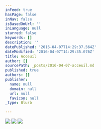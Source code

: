 ```yaml
---
inFeed: true
hasPage: false
inNav: false
isBasedOnUrl: ''
inLanguage: null
starred: false
keywords: []
description: ''
datePublished: '2016-04-07T14:29:37.564Z'
dateModified: '2016-04-07T14:29:35.076Z'
title: Acceuil
author: []
sourcePath: _posts/2016-04-07-acceuil.md
published: true
authors: []
publisher:
  name: null
  domain: null
  url: null
  favicon: null
_type: Blurb

---
```

![](https://the-grid-user-content.s3-us-west-2.amazonaws.com/ce565a70-079b-4c11-a3d1-3e3b3e1588d3.jpg)
![](https://the-grid-user-content.s3-us-west-2.amazonaws.com/81d91dab-6e18-4a0b-afc1-57a2a8b1e329.jpg)
![](https://the-grid-user-content.s3-us-west-2.amazonaws.com/b50eb891-9a6c-4a86-8711-80209a3f0030.jpg)